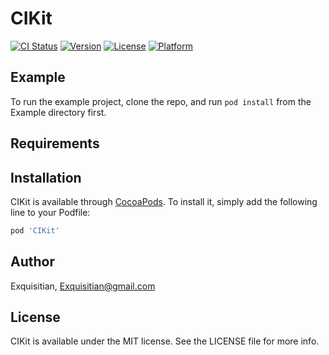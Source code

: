 # CIKit

[![CI Status](https://img.shields.io/travis/Exquisitian/CIKit.svg?style=flat)](https://travis-ci.org/Exquisitian/CIKit)
[![Version](https://img.shields.io/cocoapods/v/CIKit.svg?style=flat)](https://cocoapods.org/pods/CIKit)
[![License](https://img.shields.io/cocoapods/l/CIKit.svg?style=flat)](https://cocoapods.org/pods/CIKit)
[![Platform](https://img.shields.io/cocoapods/p/CIKit.svg?style=flat)](https://cocoapods.org/pods/CIKit)

## Example

To run the example project, clone the repo, and run `pod install` from the Example directory first.

## Requirements

## Installation

CIKit is available through [CocoaPods](https://cocoapods.org). To install
it, simply add the following line to your Podfile:

```ruby
pod 'CIKit'
```

## Author

Exquisitian, Exquisitian@gmail.com

## License

CIKit is available under the MIT license. See the LICENSE file for more info.
